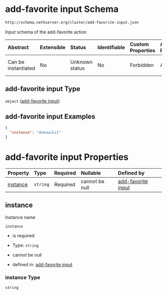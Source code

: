 # add-favorite input Schema

```txt
http://schema.nethserver.org/cluster/add-favorite-input.json
```

Input schema of the add-favorite action

| Abstract            | Extensible | Status         | Identifiable | Custom Properties | Additional Properties | Access Restrictions | Defined In                                                                        |
| :------------------ | :--------- | :------------- | :----------- | :---------------- | :-------------------- | :------------------ | :-------------------------------------------------------------------------------- |
| Can be instantiated | No         | Unknown status | No           | Forbidden         | Allowed               | none                | [add-favorite-input.json](cluster/add-favorite-input.json "open original schema") |

## add-favorite input Type

`object` ([add-favorite input](add-favorite-input.md))

## add-favorite input Examples

```json
{
  "instance": "dokuwiki1"
}
```

# add-favorite input Properties

| Property              | Type     | Required | Nullable       | Defined by                                                                                                                                          |
| :-------------------- | :------- | :------- | :------------- | :-------------------------------------------------------------------------------------------------------------------------------------------------- |
| [instance](#instance) | `string` | Required | cannot be null | [add-favorite input](add-favorite-input-properties-instance.md "http://schema.nethserver.org/cluster/add-favorite-input.json#/properties/instance") |

## instance

Instance name

`instance`

*   is required

*   Type: `string`

*   cannot be null

*   defined in: [add-favorite input](add-favorite-input-properties-instance.md "http://schema.nethserver.org/cluster/add-favorite-input.json#/properties/instance")

### instance Type

`string`
